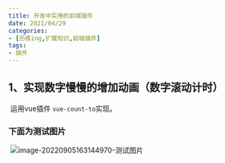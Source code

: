 ```yaml
---
title: 开发中实用的前端插件
date: 2021/04/29
categories:
- [历练ing,扩展知识,前端插件]
tags:
- 插件
---
```


## 1、实现数字慢慢的增加动画（数字滚动计时）

​	运用vue插件 `vue-count-to`实现。

### 下面为测试图片

​	![image-20220905163144970-测试图片](D:\MyProject\Lklyx.github.io\source\images\扩展知识\前端插件\image-20220905163144970.png)

